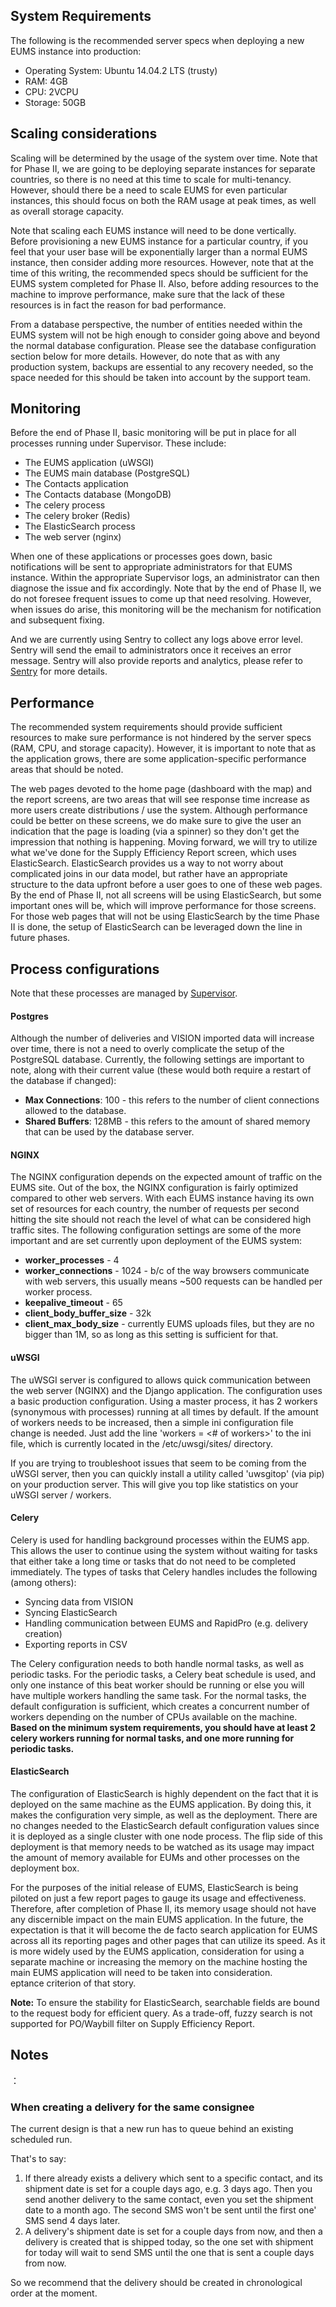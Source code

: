 ## System Requirements

The following is the recommended server specs when deploying a new EUMS instance into production:

* Operating System: Ubuntu 14.04.2 LTS (trusty)
* RAM: 4GB
* CPU: 2VCPU
* Storage: 50GB

## Scaling considerations

Scaling will be determined by the usage of the system over time. Note that for Phase II, we are going to be deploying separate instances for separate countries, so there is no need at this time to scale for multi-tenancy. However, should there be a need to scale EUMS for even particular instances, this should focus on both the RAM usage at peak times, as well as overall storage capacity.

Note that scaling each EUMS instance will need to be done vertically. Before provisioning a new EUMS instance for a particular country, if you feel that your user base will be exponentially larger than a normal EUMS instance, then consider adding more resources. However, note that at the time of this writing, the recommended specs should be sufficient for the EUMS system completed for Phase II. Also, before adding resources to the machine to improve performance, make sure that the lack of these resources is in fact the reason for bad performance.

From a database perspective, the number of entities needed within the EUMS system will not be high enough to consider going above and beyond the normal database configuration. Please see the database configuration section below for more details. However, do note that as with any production system, backups are essential to any recovery needed, so the space needed for this should be taken into account by the support team.

## Monitoring


Before the end of Phase II, basic monitoring will be put in place for all processes running under Supervisor. These include:

* The EUMS application (uWSGI)
* The EUMS main database (PostgreSQL)
* The Contacts application
* The Contacts database (MongoDB)
* The celery process
* The celery broker (Redis)
* The ElasticSearch process
* The web server (nginx)

When one of these applications or processes goes down, basic notifications will be sent to appropriate administrators for that EUMS instance. Within the appropriate Supervisor logs, an administrator can then diagnose the issue and fix accordingly. Note that by the end of Phase II, we do not foresee frequent issues to come up that need resolving. However, when issues do arise, this monitoring will be the mechanism for notification and subsequent fixing.    

And we are currently using Sentry to collect any logs above error level. Sentry will send the email to administrators once it receives an error message. Sentry will also provide reports and analytics, please refer to [Sentry](https://getsentry.com/welcome/) for more details.

## Performance

The recommended system requirements should provide sufficient resources to make sure performance is not hindered by the server specs (RAM, CPU, and storage capacity). However, it is important to note that as the application grows, there are some application-specific performance areas that should be noted.

The web pages devoted to the home page (dashboard with the map) and the report screens, are two areas that will see response time increase as more users create distributions / use the system. Although performance could be better on these screens, we do make sure to give the user an indication that the page is loading (via a spinner) so they don't get the impression that nothing is happening. Moving forward, we will try to utilize what we've done for the Supply Efficiency Report screen, which uses ElasticSearch. ElasticSearch provides us a way to not worry about complicated joins in our data model, but rather have an appropriate structure to the data upfront before a user goes to one of these web pages. By the end of Phase II, not all screens will be using ElasticSearch, but some important ones will be, which will improve performance for those screens. For those web pages that will not be using ElasticSearch by the time Phase II is done, the setup of ElasticSearch can be leveraged down the line in future phases.

## Process configurations

Note that these processes are managed by [Supervisor](http://supervisord.org/).

#### Postgres

Although the number of deliveries and VISION imported data will increase over time, there is not a need to overly complicate the setup of the PostgreSQL database. Currently, the following settings are important to note, along with their current value (these would both require a restart of the database if changed):

* **Max Connections**: 100 - this refers to the number of client connections allowed to the database.
* **Shared Buffers**: 128MB - this refers to the amount of shared memory that can be used by the database server.

#### NGINX

The NGINX configuration depends on the expected amount of traffic on the EUMS site. Out of the box, the NGINX configuration is fairly optimized compared to other web servers. With each EUMS instance having its own set of resources for each country, the number of requests per second hitting the site should not reach the level of what can be considered high traffic sites. The following configuration settings are some of the more important and are set currently upon deployment of the EUMS system:

* **worker_processes** - 4
* **worker_connections** - 1024 - b/c of the way browsers communicate with web servers, this usually means ~500 requests can be handled per worker process.
* **keepalive_timeout** - 65
* **client_body_buffer_size** - 32k
* **client_max_body_size** - currently EUMS uploads files, but they are no bigger than 1M, so as long as this setting is sufficient for that.

#### uWSGI

The uWSGI server is configured to allows quick communication between the web server (NGINX) and the Django application. The configuration uses a basic production configuration. Using a master process, it has 2 workers (synonymous with processes) running at all times by default. If the amount of workers needs to be increased, then a simple ini configuration file change is needed. Just add the line 'workers = \<# of workers>' to the ini file, which is currently located in the /etc/uwsgi/sites/ directory.

If you are trying to troubleshoot issues that seem to be coming from the uWSGI server, then you can quickly install a utility called 'uwsgitop' (via pip) on your production server. This will give you top like statistics on your uWSGI server / workers.

#### Celery

Celery is used for handling background processes within the EUMS app. This allows the user to continue using the system without waiting for tasks that either take a long time or tasks that do not need to be completed immediately. The types of tasks that Celery handles includes the following (among others):

* Syncing data from VISION
* Syncing ElasticSearch
* Handling communication between EUMS and RapidPro (e.g. delivery creation)
* Exporting reports in CSV

The Celery configuration needs to both handle normal tasks, as well as periodic tasks. For the periodic tasks, a Celery beat schedule is used, and only one instance of this beat worker should be running or else you will have multiple workers handling the same task. For the normal tasks, the default configuration is sufficient, which creates a concurrent number of workers depending on the number of CPUs available on the machine. **Based on the minimum system requirements, you should have at least 2 celery workers running for normal tasks, and one more running for periodic tasks.**


#### ElasticSearch

The configuration of ElasticSearch is highly dependent on the fact that it is deployed on the same machine as the EUMS application. By doing this, it makes the configuration very simple, as well as the deployment. There are no changes needed to the ElasticSearch default configuration values since it is deployed as a single cluster with one node process. The flip side of this deployment is that memory needs to be watched as its usage may impact the amount of memory available for EUMs and other processes on the deployment box.

For the purposes of the initial release of EUMS, ElasticSearch is being piloted on just a few report pages to gauge its usage and effectiveness. Therefore, after completion of Phase II, its memory usage should not have any discernible impact on the main EUMS application. In the future, the expectation is that it will become the de facto search application for EUMS across all its reporting pages and other pages that can utilize its speed. As it is more widely used by the EUMS application, consideration for using a separate machine or increasing the memory on the machine hosting the main EUMS application will need to be taken into consideration.  
eptance criterion of that story. 

**Note:** To ensure the stability for ElasticSearch, searchable fields are bound to the request body for efficient query. As a trade-off, fuzzy search is not supported for PO/Waybill filter on Supply Efficiency Report.

## Notes
：
### When creating a delivery for the same consignee
The current design is that a new run has to queue behind an existing scheduled run.

That's to say:   
1. If there already exists a delivery which sent to a specific contact, and its shipment date is set for a couple days ago, e.g. 3 days ago. Then you send another delivery to the same contact, even you set the shipment date to a month ago. The second SMS won't be sent until the first one' SMS send 4 days later.   
2. A delivery's shipment date is set for a couple days from now, and then a delivery is created that is shipped today, so the one set with shipment for today will wait to send SMS until the one that is sent a couple days from now.   

So we recommend that the delivery should be created in chronological order at the moment.





